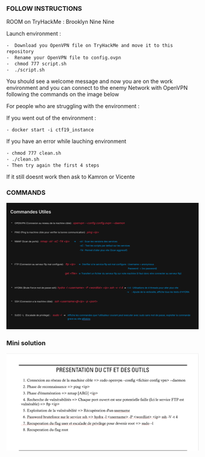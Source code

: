 ###   FOLLOW INSTRUCTIONS  ###

ROOM on TryHackMe : Brooklyn Nine Nine

Launch environment :
```
-  Download you OpenVPN file on TryHackMe and move it to this repository
-  Rename your OpenVPN file to config.ovpn
-  chmod 777 script.sh
-  ./script.sh
```
You should see a welcome message and now you are on the work environment and you can connect to the enemy Network with OpenVPN following the commands on the image below


For people who are struggling with the environment :

If you went out of the environment :
```
- docker start -i ctf19_instance
```

If you have an error while lauching environment
```
- chmod 777 clean.sh
- ./clean.sh
- Then try again the first 4 steps
```

If it still doesnt work then ask to Kamron or Vicente


###   COMMANDS   ####

![alt text](./commands.png)


###   Mini solution  ###

![alt_text](./mini-solution.png)


